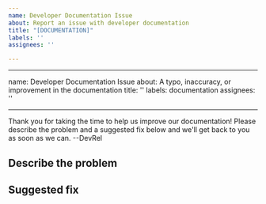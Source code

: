 ```yaml
---
name: Developer Documentation Issue
about: Report an issue with developer documentation
title: "[DOCUMENTATION]"
labels: ''
assignees: ''

---
```


---

name: Developer Documentation Issue
about: A typo, inaccuracy, or improvement in the documentation
title: ''
labels: documentation
assignees: ''

---

Thank you for taking the time to help us improve our documentation! Please describe the problem and a suggested fix below and we'll get back to you as soon as we can. --DevRel

## Describe the problem

<!--- Is this a typo, stale information, request for improvement, inaccuracy? -->
<!--- Clearly and concisely describe the problem with the documentation -->

## Suggested fix

<!--- If possible, help us by offering a suggested fix to the problem -->
